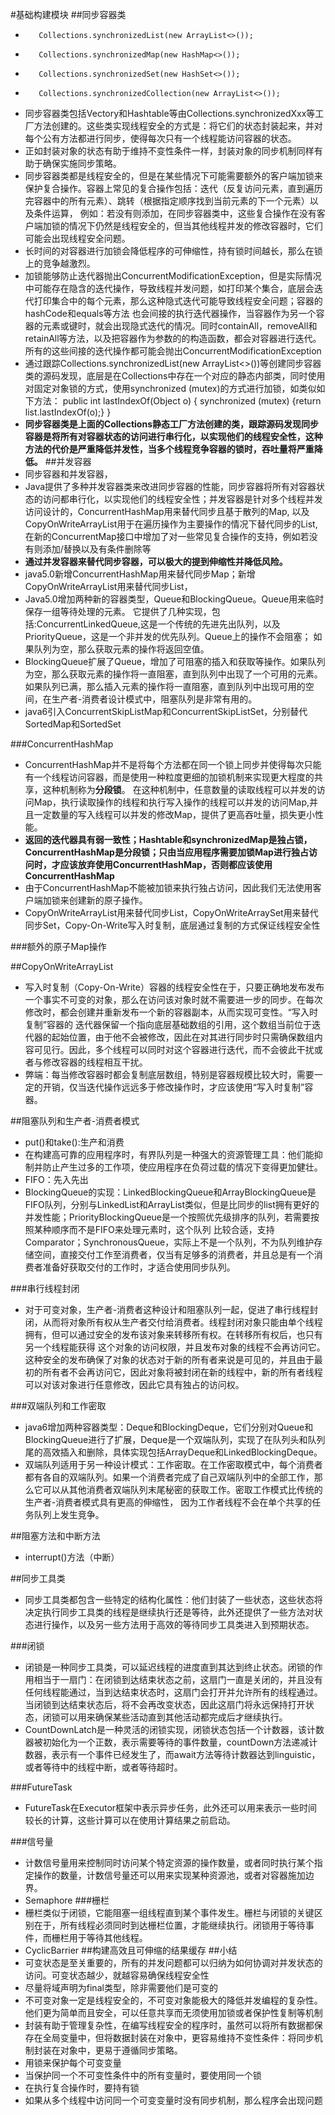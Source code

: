 #基础构建模块
##同步容器类
-        Collections.synchronizedList(new ArrayList<>());
-        Collections.synchronizedMap(new HashMap<>());
-        Collections.synchronizedSet(new HashSet<>());
-        Collections.synchronizedCollection(new ArrayList<>());
- 同步容器类包括Vectory和Hashtable等由Collections.synchronizedXxx等工厂方法创建的。这些类实现线程安全的方式是：将它们的状态封装起来，并对每个公有方法都进行同步，使得每次只有一个线程能访问容器的状态。
- 正如封装对象的状态有助于维持不变性条件一样，封装对象的同步机制同样有助于确保实施同步策略。
- 同步容器类都是线程安全的，但是在某些情况下可能需要额外的客户端加锁来保护复合操作。容器上常见的复合操作包括：迭代（反复访问元素，直到遍历完容器中的所有元素）、跳转（根据指定顺序找到当前元素的下一个元素）以及条件运算，
例如：若没有则添加，在同步容器类中，这些复合操作在没有客户端加锁的情况下仍然是线程安全的，但当其他线程并发的修改容器时，它们可能会出现线程安全问题。
- 长时间的对容器进行加锁会降低程序的可伸缩性，持有锁时间越长，那么在锁上的竞争越激烈。
- 加锁能够防止迭代器抛出ConcurrentModificationException，但是实际情况中可能存在隐含的迭代操作，导致线程并发问题，如打印某个集合，底层会迭代打印集合中的每个元素，那么这种隐式迭代可能导致线程安全问题；容器的hashCode和equals等方法
也会间接的执行迭代器操作，当容器作为另一个容器的元素或键时，就会出现隐式迭代的情况。同时containAll，removeAll和retainAll等方法，以及把容器作为参数的的构造函数，都会对容器进行迭代。所有的这些间接的迭代操作都可能会抛出ConcurrentModificationException
- 通过跟踪Collections.synchronizedList(new ArrayList<>())等创建同步容器类的源码发现，底层是在Collections中存在一个对应的静态内部类，同时使用对固定对象锁的方式，使用synchronized (mutex)的方式进行加锁，如类似如下方法：
public int lastIndexOf(Object o) {
            synchronized (mutex) {return list.lastIndexOf(o);}
        }
- **同步容器类是上面的Collections静态工厂方法创建的类，跟踪源码发现同步容器是将所有对容器状态的访问进行串行化，以实现他们的线程安全性，这种方法的代价是严重降低并发性，当多个线程竞争容器的锁时，吞吐量将严重降低。**
##并发容器
- 同步容器和并发容器，
- Java提供了多种并发容器类来改进同步容器的性能，同步容器将所有对容器状态的访问都串行化，以实现他们的线程安全性；并发容器是针对多个线程并发访问设计的，ConcurrentHashMap用来替代同步且基于散列的Map,
以及CopyOnWriteArrayList用于在遍历操作为主要操作的情况下替代同步的List,在新的ConcurrentMap接口中增加了对一些常见复合操作的支持，例如若没有则添加/替换以及有条件删除等
- **通过并发容器来替代同步容器，可以极大的提到伸缩性并降低风险。**
- java5.0新增ConcurrentHashMap用来替代同步Map；新增CopyOnWriteArrayList用来替代同步List，
- Java5.0增加两种新的容器类型，Queue和BlockingQueue。Queue用来临时保存一组等待处理的元素。
它提供了几种实现，包括:ConcurrentLinkedQueue,这是一个传统的先进先出队列，以及PriorityQueue，这是一个非并发的优先队列。Queue上的操作不会阻塞；
如果队列为空，那么获取元素的操作将返回空值。
- BlockingQueue扩展了Queue，增加了可阻塞的插入和获取等操作。如果队列为空，那么获取元素的操作将一直阻塞，直到队列中出现了一个可用的元素。如果队列已满，那么插入元素的操作将一直阻塞，直到队列中出现可用的空间，在生产者-消费者设计模式中，阻塞队列是非常有用的。
- java6引入ConcurrentSkipListMap和ConcurrentSkipListSet，分别替代SortedMap和SortedSet

###ConcurrentHashMap
- ConcurrentHashMap并不是将每个方法都在同一个锁上同步并使得每次只能有一个线程访问容器，而是使用一种粒度更细的加锁机制来实现更大程度的共享，这种机制称为**分段锁**。
在这种机制中，任意数量的读取线程可以并发的访问Map，执行读取操作的线程和执行写入操作的线程可以并发的访问Map,并且一定数量的写入线程可以并发的修改Map，提供了更高吞吐量，损失更小性能。 
- **返回的迭代器具有弱一致性；Hashtable和synchronizedMap是独占锁，ConcurrentHashMap是分段锁；只由当应用程序需要加锁Map进行独占访问时，才应该放弃使用ConcurrentHashMap，否则都应该使用ConcurrentHashMap**
- 由于ConcurrentHashMap不能被加锁来执行独占访问，因此我们无法使用客户端加锁来创建新的原子操作。
- CopyOnWriteArrayList用来替代同步List，CopyOnWriteArraySet用来替代同步Set，Copy-On-Write写入时复制，底层通过复制的方式保证线程安全性

###额外的原子Map操作

##CopyOnWriteArrayList
- 写入时复制（Copy-On-Write）容器的线程安全性在于，只要正确地发布发布一个事实不可变的对象，那么在访问该对象时就不需要进一步的同步。在每次修改时，都会创建并重新发布一个新的容器副本，从而实现可变性。“写入时复制”容器的
迭代器保留一个指向底层基础数组的引用，这个数组当前位于迭代器的起始位置，由于他不会被修改，因此在对其进行同步时只需确保数组内容可见行。因此，多个线程可以同时对这个容器进行迭代，而不会彼此干扰或者与修改容器的线程相互干扰。
- 弊端：每当修改容器时都会复制底层数组，特别是容器规模比较大时，需要一定的开销，仅当迭代操作远远多于修改操作时，才应该使用“写入时复制”容器。

##阻塞队列和生产者-消费者模式
- put()和take():生产和消费
- 在构建高可靠的应用程序时，有界队列是一种强大的资源管理工具：他们能抑制并防止产生过多的工作项，使应用程序在负荷过载的情况下变得更加健壮。
- FIFO：先入先出
- BlockingQueue的实现：LinkedBlockingQueue和ArrayBlockingQueue是FIFO队列，分别与LinkedList和ArrayList类似，但是比同步的list拥有更好的并发性能；PriorityBlockingQueue是一个按照优先级排序的队列，若需要按照某种顺序而不是FIFO来处理元素时，这个队列
比较合适，支持Comparator；SynchronousQueue，实际上不是一个队列，不为队列维护存储空间，直接交付工作至消费者，仅当有足够多的消费者，并且总是有一个消费者准备好获取交付的工作时，才适合使用同步队列。

###串行线程封闭
- 对于可变对象，生产者-消费者这种设计和阻塞队列一起，促进了串行线程封闭，从而将对象所有权从生产者交付给消费者。线程封闭对象只能由单个线程拥有，但可以通过安全的发布该对象来转移所有权。在转移所有权后，也只有另一个线程能获得
这个对象的访问权限，并且发布对象的线程不会再访问它。这种安全的发布确保了对象的状态对于新的所有者来说是可见的，并且由于最初的所有者不会再访问它，因此对象将被封闭在新的线程中，新的所有者线程可以对该对象进行任意修改，因此它具有独占的访问权。

###双端队列和工作密取
- java6增加两种容器类型：Deque和BlockingDeque，它们分别对Queue和BlockingQueue进行了扩展，Deque是一个双端队列，实现了在队列头和队列尾的高效插入和删除，具体实现包括ArrayDeque和LinkedBlockingDeque。
- 双端队列适用于另一种设计模式：工作密取。在工作密取模式中，每个消费者都有各自的双端队列。如果一个消费者完成了自己双端队列中的全部工作，那么它可以从其他消费者双端队列末尾秘密的获取工作。密取工作模式比传统的生产者-消费者模式具有更高的伸缩性，
因为工作者线程不会在单个共享的任务队列上发生竞争。

##阻塞方法和中断方法
- interrupt()方法（中断）

##同步工具类
- 同步工具类都包含一些特定的结构化属性：他们封装了一些状态，这些状态将决定执行同步工具类的线程是继续执行还是等待，此外还提供了一些方法对状态进行操作，以及另一些方法用于高效的等待同步工具类进入到预期状态。

###闭锁
- 闭锁是一种同步工具类，可以延迟线程的进度直到其达到终止状态。闭锁的作用相当于一扇门：在闭锁到达结束状态之前，这扇门一直是关闭的，并且没有任何线程能通过，当到达结束状态时，这扇门会打开并允许所有的线程通过。
当闭锁到达结束状态后，将不会再改变状态，因此这扇门将永远保持打开状态，闭锁可以用来确保某些活动直到其他活动都完成后才继续执行。
- CountDownLatch是一种灵活的闭锁实现，闭锁状态包括一个计数器，该计数器被初始化为一个正数，表示需要等待的事件数量，countDown方法递减计数器，表示有一个事件已经发生了，而await方法等待计数器达到linguistic，或者等待中的线程中断，或者等待超时。

###FutureTask
- FutureTask在Executor框架中表示异步任务，此外还可以用来表示一些时间较长的计算，这些计算可以在使用计算结果之前启动。

###信号量
- 计数信号量用来控制同时访问某个特定资源的操作数量，或者同时执行某个指定操作的数量，计数信号量还可以用来实现某种资源池，或者对容器施加边界。
- Semaphore
###栅栏
- 栅栏类似于闭锁，它能阻塞一组线程直到某个事件发生。栅栏与闭锁的关键区别在于，所有线程必须同时到达栅栏位置，才能继续执行。闭锁用于等待事件，而栅栏用于等待其他线程。
- CyclicBarrier
##构建高效且可伸缩的结果缓存
##小结
- 可变状态是至关重要的，所有的并发问题都可以归纳为如何协调对并发状态的访问。可变状态越少，就越容易确保线程安全性
- 尽量将域声明为final类型，除非需要他们是可变的
- 不可变对象一定是线程安全的，不可变对象能极大的降低并发编程的复杂性。他们更为简单而且安全，可以任意共享而无须使用加锁或者保护性复制等机制
- 封装有助于管理复杂性，在编写线程安全的程序时，虽然可以将所有数据都保存在全局变量中，但将数据封装在对象中，更容易维持不变性条件：将同步机制封装在对象中，更易于遵循同步策略。
- 用锁来保护每个可变变量
- 当保护同一个不可变性条件中的所有变量时，要使用同一个锁
- 在执行复合操作时，要持有锁
- 如果从多个线程中访问同一个可变变量时没有同步机制，那么程序会出现问题


















